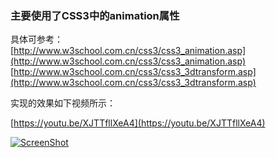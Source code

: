 ### **主要使用了CSS3中的animation属性** ###

具体可参考：<br>
[http://www.w3school.com.cn/css3/css3_animation.asp](http://www.w3school.com.cn/css3/css3_animation.asp)<br>
[http://www.w3school.com.cn/css3/css3_3dtransform.asp](http://www.w3school.com.cn/css3/css3_3dtransform.asp)

实现的效果如下视频所示：



[https://youtu.be/XJTTfllXeA4](https://youtu.be/XJTTfllXeA4)


[![ScreenShot](https://raw.github.com/GabLeRoux/WebMole/master/ressources/WebMole_Youtube_Video.png)](https://youtu.be/XJTTfllXeA4)
